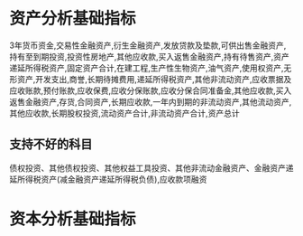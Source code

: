 # 资产分析基础指标
3年货币资金,交易性金融资产,衍生金融资产,发放贷款及垫款,可供出售金融资产,持有至到期投资,投资性房地产,其他应收款,买入返售金融资产,持有待售资产,资产递延所得税资产,固定资产合计,在建工程,生产性生物资产,油气资产,使用权资产,无形资产,开发支出,商誉,长期待摊费用,递延所得税资产,其他非流动资产,应收票据及应收账款,预付账款,应收保费,应收分保账款,应收分保合同准备金,其他应收款,买入返售金融资产,存货,合同资产,长期应收款,一年内到期的非流动资产,其他流动资产,其他应收款,长期股权投资,流动资产合计,非流动资产合计,资产总计

## 支持不好的科目
债权投资、其他债权投资、其他权益工具投资、其他非流动金融资产、金融资产递延所得税资产(减金融资产递延所得税负债),应收款项融资

# 资本分析基础指标




